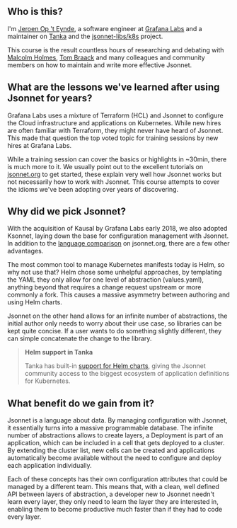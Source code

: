 ## Who is this?

I'm [Jeroen Op 't Eynde](http://simplistic.be), a software engineer at [Grafana
Labs](https://grafana.com) and a maintainer on [Tanka](https://tanka.dev) and the
[jsonnet-libs/k8s](https://github.com/jsonnet-libs/k8s) project.

This course is the result countless hours of researching and debating with [Malcolm
Holmes](https://github.com/malcolmholmes), [Tom Braack](https://shorez.de/) and many
colleagues and community members on how to maintain and write more effective Jsonnet.

## What are the lessons we've learned after using Jsonnet for years?

Grafana Labs uses a mixture of Terraform (HCL) and Jsonnet to configure the Cloud
infrastructure and applications on Kubernetes. While new hires are often familiar with
Terraform, they might never have heard of Jsonnet. This made that question the top voted
topic for training sessions by new hires at Grafana Labs.

While a training session can cover the basics or highlights in ~30min, there is much more
to it. We usually point out to the excellent tutorials on
[jsonnet.org](https://jsonnet.org/learning/tutorial.html) to get started, these explain
very well how Jsonnet works but not necessarily how to work with Jsonnet. This course
attempts to cover the idioms we've been adopting over years of discovering.

## Why did we pick Jsonnet?

With the acquisition of Kausal by Grafana Labs early 2018, we also adopted Ksonnet,
laying down the base for configuration management with Jsonnet. In addition to the
[language comparison](https://jsonnet.org/articles/comparisons.html) on jsonnet.org,
there are a few other advantages.

The most common tool to manage Kubernetes manifests today is Helm, so why not use that?
Helm chose some unhelpful approaches, by templating the YAML they only allow for one
level of abstraction (values.yaml), anything beyond that requires a change request
upstream or more commonly a fork. This causes a massive asymmetry between authoring and
using Helm charts.

Jsonnet on the other hand allows for an infinite number of abstractions, the initial
author only needs to worry about their use case, so libraries can be kept quite concise.
If a user wants to do something slightly different, they can simple concatenate the
change to the library.

> **Helm support in Tanka**
>
> Tanka has built-in [support for Helm charts](https://tanka.dev/helm#helm-support),
> giving the Jsonnet community access to the biggest ecosystem of application definitions
> for Kubernetes.

## What benefit do we gain from it?

Jsonnet is a language about data. By managing configuration with Jsonnet, it essentially
turns into a massive programmable database. The infinite number of abstractions allows to
create layers, a Deployment is part of an application, which can be included in a cell
that gets deployed to a cluster. By extending the cluster list, new cells can be created
and applications automatically become available without the need to configure and deploy
each application individually.

Each of these concepts has their own configuration attributes that could be managed by
a different team. This means that, with a clean, well defined API between layers of
abstraction, a developer new to Jsonnet needn't learn every layer, they only need to
learn the layer they are interested in, enabling them to become productive much faster
than if they had to code every layer.
